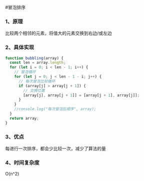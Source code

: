 #冒泡排序

### 1、原理

比较两个相邻的元素，将值大的元素交换到右边/或左边

### 2、具体实现

```javascript
function bubbling(array) {
  const len = array.length;
  for (let i = 0; i < len - 1; i++) {
    // 冒泡循环
    for (let j = 0; j < len - 1 - i; j++) {
      // 每次冒泡比较循环
      if (array[j] > array[j + 1]) {
        // 交换位置
        [array[j], array[j + 1]] = [array[j + 1], array[j]];
      }
    }
    //console.log("每次冒泡后顺序", array);
  }
  return array;
}
```

### 3、优点

每进行一次排序，都会少比较一次，减少了算法的量

### 4、时间复杂度

O(n^2)
